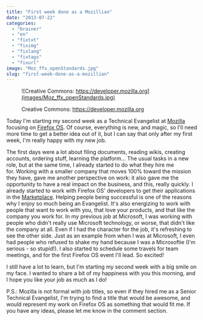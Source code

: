 ```yaml
---
title: "First week done as a Mozillian"
date: "2013-07-22"
categories: 
  - "brainer"
  - "en"
  - "fixtxt"
  - "fiximg"
  - "fixlang"
  - "fixtags"
  - "fixurl"
image: "Moz_ffx_openStandards.jpg"
slug: "first-week-done-as-a-mozillian"
---
```


<figure>

![Creative Commons: https://developer.mozilla.org](images/Moz_ffx_openStandards.jpg)

<figcaption>

Creative Commons: https://developer.mozilla.org

</figcaption>

</figure>

Today I'm starting my second week as a Technical Evangelist at [Mozilla](https://www.mozilla.org/) focusing on [Firefox OS](https://www.mozilla.org/en-US/firefox/os/). Of course, everything is new, and magic, so I'll need more time to get a better idea out of it, but I can say that only after my first week, I'm really happy with my new job.

The first days were a lot about filing documents, reading wikis, creating accounts, ordering stuff, learning the platform... The usual tasks in a new role, but at the same time, I already started to do what they hire me for. Working with a smaller company that moves 100% toward the mission they have, gave me another perspective on work: it also gave me the opportunity to have a real impact on the business, and this, really quickly. I already started to work with Firefox OS' developers to get their applications in the [Marketplace](https://marketplace.firefox.com/). Helping people being successful is one of the reasons why I enjoy so much being an Evangelist. It's also energizing to work with people that want to work with you, that love your products, and that like the company you work for. In my previous job at Microsoft, I was working with people who didn't really use Microsoft technology, or worse, that didn't like the company at all. Even if I had the character for the job, it's refreshing to see the other side. Just as an example from when I was at Microsoft, I even had people who refused to shake my hand because I was a Microsoftie (I'm serious - so stupid!). I also started to schedule some travels for team meetings, and for the first Firefox OS event I'll lead. So excited!

I still have a lot to learn, but I'm starting my second week with a big smile on my face. I wanted to share a bit of my happiness with you this morning, and I hope you like your job as much as I do!

P.S.: Mozilla is not formal with job titles, so even if they hired me as a Senior Technical Evangelist, I'm trying to find a title that would be awesome, and would represent my work on Firefox OS as something that would fit me. If you have any ideas, please let me know in the comment section.
